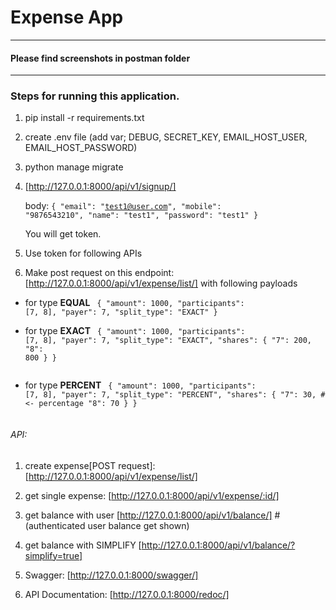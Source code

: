 # Expense App
________________________________________________
#### Please find screenshots in postman folder
________________________________________________

### Steps for running this application. 
1. pip install -r requirements.txt

2. create .env file (add var; DEBUG, SECRET_KEY, EMAIL_HOST_USER, EMAIL_HOST_PASSWORD)

3. python manage migrate

4. [http://127.0.0.1:8000/api/v1/signup/] 

    body:  <code>{
        "email": "test1@user.com",
        "mobile": "9876543210",
        "name": "test1",
        "password": "test1"
    }</code>

    You will get token.

5. Use token for following APIs

6. Make post request on this endpoint: [http://127.0.0.1:8000/api/v1/expense/list/] with following payloads 

-  for type <b>EQUAL</b>
    <code>
    {
        "amount": 1000,
        "participants": [7, 8],
        "payer": 7,
        "split_type": "EXACT"
    }
    </code>

-  for type <b>EXACT</b>
    <code>
    {
        "amount": 1000,
        "participants": [7, 8],
        "payer": 7,
        "split_type": "EXACT",
        "shares": {
            "7": 200,
            "8": 800
        }
    }   
    </code>

-  for type <b>PERCENT</b>
    <code>
    {
        "amount": 1000,
        "participants": [7, 8],
        "payer": 7,
        "split_type": "PERCENT",
        "shares": {
            "7": 30, # <- percentage
            "8": 70
        }
    }   
    </code>

###### API:
1. create expense[POST request]: [http://127.0.0.1:8000/api/v1/expense/list/]
1. get single expense: [http://127.0.0.1:8000/api/v1/expense/:id/]
2. get balance with user [http://127.0.0.1:8000/api/v1/balance/] # (authenticated user balance get shown)
3. get balance with SIMPLIFY [http://127.0.0.1:8000/api/v1/balance/?simplify=true]

4. Swagger: [http://127.0.0.1:8000/swagger/]
4. API Documentation: [http://127.0.0.1:8000/redoc/]


<!-- # Features/Requirements:
1. User: Each user should have a userId, name, email, mobile number.
2. Expense: Could either be EQUAL, EXACT or PERCENT
3. Users can add any amount, select any type of expense and split with any of the
   available users.
4. The percent and amount provided could have decimals upto two decimal places.
5. In case of percent, you need to verify if the total sum of percentage shares is 100 or not.
6. In case of exact, you need to verify if the total sum of shares is equal to the total amount
   or not.
7. The application should have a capability to show expenses for a single user as well as
   balances for everyone.
8. When asked to show balances, the application should show balances of a user with all
   the users where there is a non-zero balance.
9. The amount should be rounded off to two decimal places. Say if User1 paid 100 and
   amount is split equally among 3 people. Assign 33.34 to first person and 33.33 to
   others.
10. There should be an option to simplify expenses. When simplify expenses is turned on
    (is true), the balances should get simplified. Ex: ‘User1 owes 250 to User2 and User2
    owes 200 to User3’ should simplify to ‘User1 owes 50 to User2 and 200 to User3’.
11. When a new expense is added, each participant in that expense should get an
    email telling them that they have been added to an expense, the total amount they
    owe for that expense. This email should be sent asynchronously (non-blocking)
    so that the API call doesn't get blocked.
    And create a scheduled job that will send an email every week to users. This
    email should contain the total amount of money they owe to each user.
12. Each expense can have up to 1000 participants and the maximum amount for an
    expense can go up to INR 1,00,00,000/- -->
